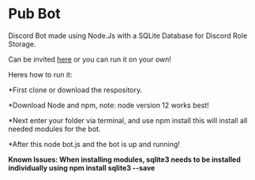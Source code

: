 # Pub Bot
Discord Bot made using Node.Js with a SQLite Database for Discord Role Storage.

Can be invited [here](https://bit.ly/30G7j6Z) or you can run it on your own!

Heres how to run it:

*First clone or download the respository.

*Download Node and npm, note: node version 12 works best!

*Next enter your folder via terminal, and use npm install this will install all needed modules for the bot.

*After this node bot.js and the bot is up and running!

**Known Issues: When installing modules, sqlite3 needs to be installed individually using npm install sqlite3 --save**

